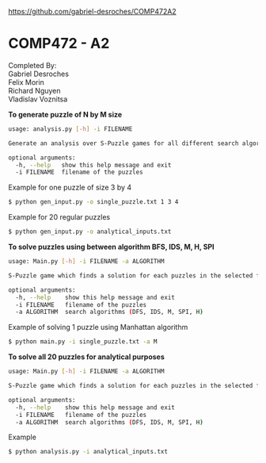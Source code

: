 https://github.com/gabriel-desroches/COMP472A2

# COMP472 - A2

Completed By:  
Gabriel Desroches  
Felix Morin  
Richard Nguyen  
Vladislav Voznitsa  

**To generate puzzle of N by M size**
```bash
usage: analysis.py [-h] -i FILENAME

Generate an analysis over S-Puzzle games for all different search algorithms

optional arguments:
  -h, --help   show this help message and exit
  -i FILENAME  filename of the puzzles
```
Example for one puzzle of size 3 by 4
```bash
$ python gen_input.py -o single_puzzle.txt 1 3 4
```
Example for 20 regular puzzles
```bash
$ python gen_input.py -o analytical_inputs.txt
```
**To solve puzzles using between algorithm BFS, IDS, M, H, SPI**
```bash
usage: Main.py [-h] -i FILENAME -a ALGORITHM

S-Puzzle game which finds a solution for each puzzles in the selected file given the different search algorithms

optional arguments:
  -h, --help    show this help message and exit
  -i FILENAME   filename of the puzzles
  -a ALGORITHM  search algorithms (DFS, IDS, M, SPI, H)
```
Example of solving 1 puzzle using Manhattan algorithm
```bash
$ python main.py -i single_puzzle.txt -a M
```
**To solve all 20 puzzles for analytical purposes**
```bash
usage: Main.py [-h] -i FILENAME -a ALGORITHM

S-Puzzle game which finds a solution for each puzzles in the selected file given the different search algorithms

optional arguments:
  -h, --help    show this help message and exit
  -i FILENAME   filename of the puzzles
  -a ALGORITHM  search algorithms (DFS, IDS, M, SPI, H)
```
Example
```bash
$ python analysis.py -i analytical_inputs.txt
```
